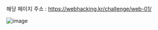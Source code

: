 해당 페이지 주소 : https://webhacking.kr/challenge/web-01/

![image](https://user-images.githubusercontent.com/120306359/216098620-f2b5da83-c1aa-4453-86d1-293dcdac3346.png)
